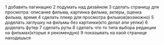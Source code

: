 1 добавить пагинацию
2 подумать над дизайном
3 сделать страницу для просмотра: описание фильма, картинка фильма, актеры, оценка фильма, время
4 сделать плеер для просмотра фильмов(возможно)
5 доделать заглушку на фильмы без картинки(кто делал апи уепки)
6 доделать футер
7 сделать руты
8 сделать что то типа выбора редакции на фильмах(кторые я рекомендую)
9 показывать на каой странице находишься
